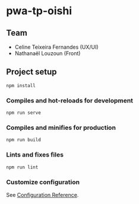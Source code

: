 # pwa-tp-oishi

## Team

- Celine Teixeira Fernandes (UX/UI)
- Nathanaël Louzoun (Front)

## Project setup
```
npm install
```

### Compiles and hot-reloads for development
```
npm run serve
```

### Compiles and minifies for production
```
npm run build
```

### Lints and fixes files
```
npm run lint
```

### Customize configuration
See [Configuration Reference](https://cli.vuejs.org/config/).
